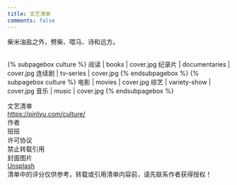 ```yaml
---
title: 文艺清单
comments: false
---
```


<div class="text-center">柴米油盐之外，劈柴、喂马、诗和远方。</div>
<br/>

{% subpagebox culture %}
阅读 | books | cover.jpg
纪录片 | documentaries | cover.jpg
连续剧 | tv-series | cover.jpg
{% endsubpagebox %}
{% subpagebox culture %}
电影 | movies | cover.jpg
综艺 | variety-show | cover.jpg
音乐 | music | cover.jpg
{% endsubpagebox %}

<!-- LICENSE SECTION -->
<div class="license">
    <div class="license-title">文艺清单</div>
    <div class="license-link">
        <a href="https://pinlyu.com/culture/">https://pinlyu.com/culture/</a>
    </div>
    <div class="license-meta">
        <div class="license-meta-item">
            <div class="license-meta-title">作者</div>
            <div class="license-meta-text">班班</div>
        </div>
        <div class="license-meta-item">
            <div class="license-meta-title">许可协议</div>
            <div class="license-meta-text">禁止转载引用</div>
        </div>
        <div class="license-meta-item">
            <div class="license-meta-title">封面图片</div>
            <div class="license-meta-text">
                <a href="https://unsplash.com" rel="noopener" target="_blank">Unsplash</a>
            </div>
        </div>
    </div>
    <div class="license-statement">清单中的评分仅供参考，转载或引用清单内容前，请先联系作者获得授权！</div>
</div>